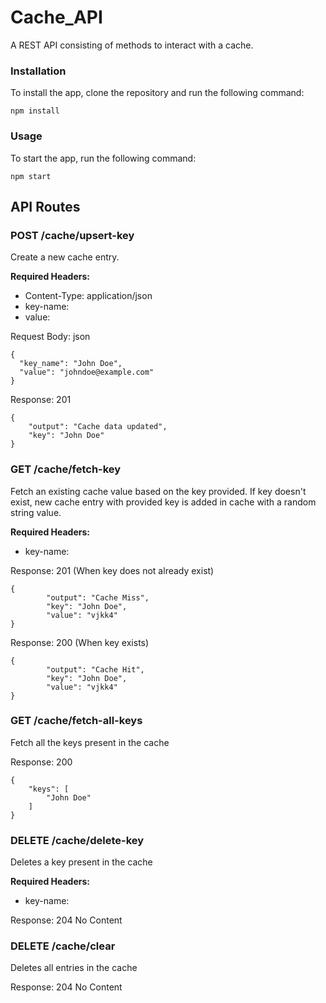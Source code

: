 
# Cache_API
A REST API consisting of methods to interact with a cache.

### Installation
To install the app, clone the repository and run the following command:

```
npm install
```

### Usage
To start the app, run the following command:

```
npm start
```

## API Routes
### POST /cache/upsert-key
Create a new cache entry.

**Required Headers:**

- Content-Type: application/json
- key-name: <name of cache key>
- value: <value of cache key>

Request Body:
json
```
{
  "key_name": "John Doe",
  "value": "johndoe@example.com"
}
```

Response: 201
```
{
    "output": "Cache data updated",
    "key": "John Doe"
}
```

### GET /cache/fetch-key
Fetch an existing cache value based on the key provided.
If key doesn't exist, new cache entry with provided key is added in cache with a random string value. 

**Required Headers:**

- key-name: <name of cache key>

Response: 201
(When key does not already exist)
```
{
        "output": "Cache Miss",
        "key": "John Doe",
        "value": "vjkk4"
}  
```

Response: 200 
(When key exists)
```
{
        "output": "Cache Hit",
        "key": "John Doe",
        "value": "vjkk4"
}  
```
### GET /cache/fetch-all-keys
Fetch all the keys present in the cache


Response: 200
```
{
    "keys": [
        "John Doe"
    ]
}
```

### DELETE /cache/delete-key
Deletes a key present in the cache

**Required Headers:**

- key-name: <name of cache key>


Response: 204 No Content

### DELETE /cache/clear
Deletes all entries in the cache


Response: 204 No Content